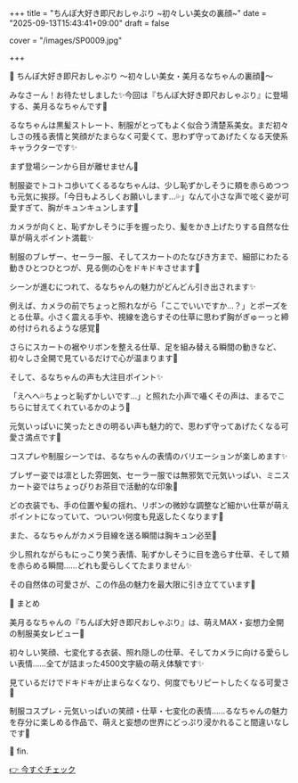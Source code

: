 +++
title = "ちんぽ大好き即尺おしゃぶり ~初々しい美女の裏顔~"
date = "2025-09-13T15:43:41+09:00"
draft = false

cover = "/images/SP0009.jpg"

+++



🎀 ちんぽ大好き即尺おしゃぶり ～初々しい美女・美月るなちゃんの裏顔💖～



みなさーん！お待たせしました✨今回は『ちんぽ大好き即尺おしゃぶり』に登場する、美月るなちゃんです💓

るなちゃんは黒髪ストレート、制服がとってもよく似合う清楚系美女。まだ初々しさの残る表情と笑顔がたまらなく可愛くて、思わず守ってあげたくなる天使系キャラクターです✨



まず登場シーンから目が離せません💖

制服姿でトコトコ歩いてくるるなちゃんは、少し恥ずかしそうに頬を赤らめつつも元気に挨拶。「今日もよろしくお願いします…💦」なんて小さな声で呟く姿が可愛すぎて、胸がキュンキュンします💓

カメラが向くと、恥ずかしそうに手を握ったり、髪をかき上げたりする自然な仕草が萌えポイント満載✨

制服のブレザー、セーラー服、そしてスカートのたなびき方まで、細部にわたる動きひとつひとつが、見る側の心をドキドキさせます💖



シーンが進むにつれて、るなちゃんの魅力がどんどん引き出されます✨

例えば、カメラの前でちょっと照れながら「ここでいいですか…？」とポーズをとる仕草。小さく震える手や、視線を逸らすその仕草に思わず胸がぎゅーっと締め付けられるような感覚💓

さらにスカートの裾やリボンを整える仕草、足を組み替える瞬間の動きなど、初々しさ全開で見ているだけで心が温まります💖



そして、るなちゃんの声も大注目ポイント✨

「えへへ💦ちょっと恥ずかしいです…」と照れた小声で囁くその声は、まるでこちらに甘えてくれているかのよう💓

元気いっぱいに笑ったときの明るい声も魅力的で、思わず守ってあげたくなる可愛さ満点です💖



コスプレや制服シーンでは、るなちゃんの表情のバリエーションが楽しめます✨

ブレザー姿では凛とした雰囲気、セーラー服では無邪気で元気いっぱい、ミニスカート姿ではちょっぴりお茶目で活動的な印象💓

どの衣装でも、手の位置や髪の揺れ、リボンの微妙な調整など細かい仕草が萌えポイントになっていて、ついつい何度も見返したくなります💖



また、るなちゃんがカメラ目線を送る瞬間は胸キュン必至💓

少し照れながらもにっこり笑う表情、恥ずかしそうに目を逸らす仕草、そして頬を赤らめる瞬間……どれも愛らしくてたまりません✨

その自然体の可愛さが、この作品の魅力を最大限に引き立てています💖



💌 まとめ

美月るなちゃんの『ちんぽ大好き即尺おしゃぶり』は、萌えMAX・妄想力全開の制服美女レビュー💓

初々しい笑顔、七変化する衣装、照れ隠しの仕草、そしてカメラに向ける愛らしい表情……全てが詰まった4500文字級の萌え体験です✨

見ているだけでドキドキが止まらなくなり、何度でもリピートしたくなる可愛さ💖

制服コスプレ・元気いっぱいの笑顔・仕草・七変化の表情……るなちゃんの魅力を存分に楽しめる作品で、萌えと妄想の世界にどっぷり浸かれること間違いなしです💓



💖 fin.



[👉 今すぐチェック](https://clear-tv.com/Direct/9290999-290-82844/moviepages/082425_001/index.html)

